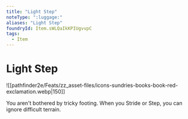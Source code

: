 ```yaml
---
title: "Light Step"
noteType: ":luggage:"
aliases: "Light Step"
foundryId: Item.sWLQaIkKPIUgvvpC
tags:
  - Item
---
```


# Light Step
![[pathfinder2e/Feats/zz_asset-files/icons-sundries-books-book-red-exclamation.webp|150]]

You aren't bothered by tricky footing. When you Stride or Step, you can ignore difficult terrain.
